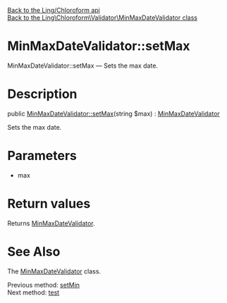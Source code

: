 [Back to the Ling/Chloroform api](https://github.com/lingtalfi/Chloroform/blob/master/doc/api/Ling/Chloroform.md)<br>
[Back to the Ling\Chloroform\Validator\MinMaxDateValidator class](https://github.com/lingtalfi/Chloroform/blob/master/doc/api/Ling/Chloroform/Validator/MinMaxDateValidator.md)


MinMaxDateValidator::setMax
================



MinMaxDateValidator::setMax — Sets the max date.




Description
================


public [MinMaxDateValidator::setMax](https://github.com/lingtalfi/Chloroform/blob/master/doc/api/Ling/Chloroform/Validator/MinMaxDateValidator/setMax.md)(string $max) : [MinMaxDateValidator](https://github.com/lingtalfi/Chloroform/blob/master/doc/api/Ling/Chloroform/Validator/MinMaxDateValidator.md)




Sets the max date.




Parameters
================


- max

    


Return values
================

Returns [MinMaxDateValidator](https://github.com/lingtalfi/Chloroform/blob/master/doc/api/Ling/Chloroform/Validator/MinMaxDateValidator.md).








See Also
================

The [MinMaxDateValidator](https://github.com/lingtalfi/Chloroform/blob/master/doc/api/Ling/Chloroform/Validator/MinMaxDateValidator.md) class.

Previous method: [setMin](https://github.com/lingtalfi/Chloroform/blob/master/doc/api/Ling/Chloroform/Validator/MinMaxDateValidator/setMin.md)<br>Next method: [test](https://github.com/lingtalfi/Chloroform/blob/master/doc/api/Ling/Chloroform/Validator/MinMaxDateValidator/test.md)<br>

